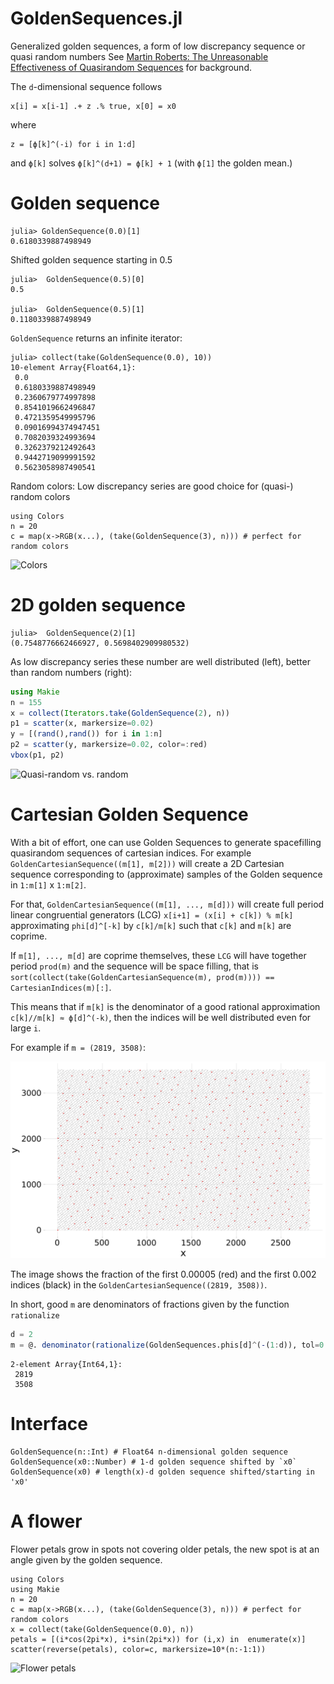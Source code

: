 # GoldenSequences.jl
Generalized golden sequences, a form of low discrepancy sequence or quasi random numbers
See [Martin Roberts: The Unreasonable Effectiveness
of Quasirandom Sequences](http://extremelearning.com.au/unreasonable-effectiveness-of-quasirandom-sequences/) for background.

The `d`-dimensional sequence follows
```
x[i] = x[i-1] .+ z .% true, x[0] = x0
```
where
```
z = [ϕ[k]^(-i) for i in 1:d]
```
and `ϕ[k]` solves `ϕ[k]^(d+1) = ϕ[k] + 1` (with `ϕ[1]` the golden mean.)

Golden sequence
===============
```
julia> GoldenSequence(0.0)[1]
0.6180339887498949
```

Shifted golden sequence starting in 0.5
```
julia>  GoldenSequence(0.5)[0]
0.5

julia>  GoldenSequence(0.5)[1]
0.1180339887498949
```

`GoldenSequence` returns an infinite iterator:
```
julia> collect(take(GoldenSequence(0.0), 10))
10-element Array{Float64,1}:
 0.0                
 0.6180339887498949
 0.2360679774997898
 0.8541019662496847
 0.4721359549995796
 0.09016994374947451
 0.7082039324993694
 0.3262379212492643
 0.9442719099991592
 0.5623058987490541
```

Random colors: Low discrepancy series are good choice for (quasi-) random colors
```
using Colors
n = 20
c = map(x->RGB(x...), (take(GoldenSequence(3), n))) # perfect for random colors
```
![Colors](https://raw.githubusercontent.com/mschauer/GoldenSequences.jl/master/randomcolors.png)

2D golden sequence
==================

```
julia>  GoldenSequence(2)[1]
(0.7548776662466927, 0.5698402909980532)
```

As low discrepancy series these number are well distributed (left), better than random numbers (right):

```julia
using Makie
n = 155
x = collect(Iterators.take(GoldenSequence(2), n))
p1 = scatter(x, markersize=0.02)
y = [(rand(),rand()) for i in 1:n]
p2 = scatter(y, markersize=0.02, color=:red)
vbox(p1, p2)
```

![Quasi-random vs. random](https://raw.githubusercontent.com/mschauer/GoldenSequences.jl/master/quasivsrandom.png)

Cartesian Golden Sequence
=========================

With a bit of effort, one can use Golden Sequences to generate spacefilling quasirandom sequences of cartesian indices.
For example `GoldenCartesianSequence((m[1], m[2]))` will create a 2D Cartesian sequence corresponding to (approximate) samples of the Golden sequence in `1:m[1]` x `1:m[2]`. 

For that, `GoldenCartesianSequence((m[1], ..., m[d]))` will create full period linear congruential generators (LCG) `x[i+1] = (x[i] + c[k]) % m[k]` approximating `phi[d]^[-k]` by `c[k]/m[k]` such that `c[k]` and `m[k]` are coprime.

If `m[1], ..., m[d]` are coprime themselves, these `LCG` will have together period `prod(m)` and the sequence will be space filling, that is `sort(collect(take(GoldenCartesianSequence(m), prod(m)))) == CartesianIndices(m)[:]`.

This means that if `m[k]` is the denominator of a good rational approximation `c[k]//m[k] ≈ ϕ[d]^(-k)`, then the indices will be well distributed even for large `i`. 

For example if `m = (2819, 3508)`:

![Quasi-random cartesian indices](https://raw.githubusercontent.com/mschauer/GoldenSequences.jl/master/cartesian2.png)

The image shows the fraction of the first 0.00005 (red) and the first 0.002 indices (black) in the `GoldenCartesianSequence((2819, 3508))`.

In short, good `m` are denominators of fractions given by the function `rationalize`

```julia
d = 2
m = @. denominator(rationalize(GoldenSequences.phis[d]^(-(1:d)), tol=0.0000001))
```

```
2-element Array{Int64,1}:
 2819
 3508
```

Interface
=========

```
GoldenSequence(n::Int) # Float64 n-dimensional golden sequence
GoldenSequence(x0::Number) # 1-d golden sequence shifted by `x0`
GoldenSequence(x0) # length(x)-d golden sequence shifted/starting in 'x0'
```


A flower
========
Flower petals grow in spots not covering older petals, the new spot is at an angle given by the golden sequence.

```
using Colors
using Makie
n = 20
c = map(x->RGB(x...), (take(GoldenSequence(3), n))) # perfect for random colors
x = collect(take(GoldenSequence(0.0), n))
petals = [(i*cos(2pi*x), i*sin(2pi*x)) for (i,x) in  enumerate(x)]
scatter(reverse(petals), color=c, markersize=10*(n:-1:1))
```

![Flower petals](https://raw.githubusercontent.com/mschauer/GoldenSequences.jl/master/flower.png)

